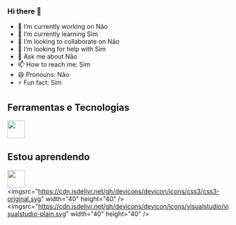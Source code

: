 ### Hi there 👋

<!--
**Vikai23/Vikai23** is a ✨ _special_ ✨ repository because its `README.md` (this file) appears on your GitHub profile.

Here are some ideas to get you started:

- 🔭 I’m currently working on Não
- 🌱 I’m currently learning Sim
- 👯 I’m looking to collaborate on Não
- 🤔 I’m looking for help with Sim
- 💬 Ask me about Não
- 📫 How to reach me: Sim
- 😄 Pronouns: Não
- ⚡ Fun fact: Sim
-->

- 🔭 I’m currently working on Não
- 🌱 I’m currently learning Sim
- 👯 I’m looking to collaborate on Não
- 🤔 I’m looking for help with Sim
- 💬 Ask me about Não
- 📫 How to reach me: Sim
- 😄 Pronouns: Não
- ⚡ Fun fact: Sim
## Ferramentas e Tecnologias                
<img src="https://cdn.jsdelivr.net/gh/devicons/devicon/icons/github/github-original.svg" width="40" height="40"/>    

## Estou aprendendo
<img src="https://cdn.jsdelivr.net/gh/devicons/devicon/icons/html5/html5-original.svg" width="40" height="40" /><imgsrc="https://cdn.jsdelivr.net/gh/devicons/devicon/icons/css3/css3-original.svg" width="40" height="40" /><imgsrc="https://cdn.jsdelivr.net/gh/devicons/devicon/icons/visualstudio/visualstudio-plain.svg" width="40" height="40" />


